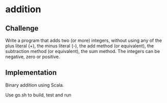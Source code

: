# addition

## Challenge

Write a program that adds two (or more) integers, without using any of the plus literal (+), the minus literal (-), the add method (or equivalent), the subtraction method (or equivalent), the sum method. The integers can be negative, zero or positive.

## Implementation

Binary addition using Scala.

Use go.sh to build, test and run
